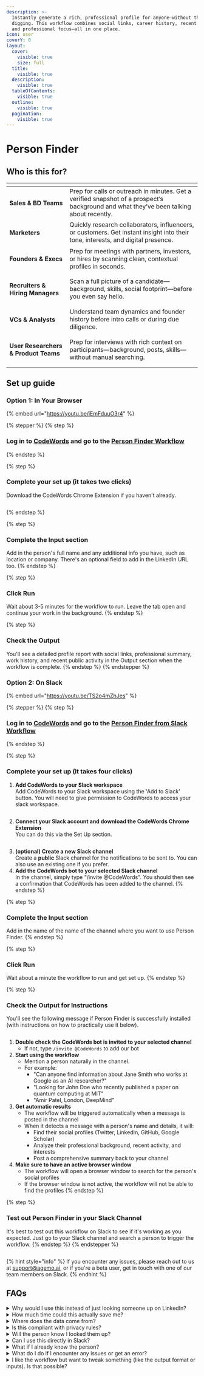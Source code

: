 ```yaml
---
description: >-
  Instantly generate a rich, professional profile for anyone—without the manual
  digging. This workflow combines social links, career history, recent activity,
  and professional focus—all in one place.
icon: user
coverY: 0
layout:
  cover:
    visible: true
    size: full
  title:
    visible: true
  description:
    visible: true
  tableOfContents:
    visible: true
  outline:
    visible: true
  pagination:
    visible: true
---
```


# Person Finder

## Who is this for?

<table data-view="cards"><thead><tr><th></th><th></th></tr></thead><tbody><tr><td><h4>Sales &#x26; BD Teams</h4></td><td>Prep for calls or outreach in minutes. Get a verified snapshot of a prospect’s background and what they’ve been talking about recently.</td></tr><tr><td><h4>Marketers </h4></td><td>Quickly research collaborators, influencers, or customers. Get instant insight into their tone, interests, and digital presence.</td></tr><tr><td><h4>Founders &#x26; Execs</h4></td><td>Prep for meetings with partners, investors, or hires by scanning clean, contextual profiles in seconds.</td></tr><tr><td><h4>Recruiters &#x26; Hiring Managers</h4></td><td>Scan a full picture of a candidate—background, skills, social footprint—before you even say hello.</td></tr><tr><td><h4>VCs &#x26; Analysts</h4></td><td>Understand team dynamics and founder history before intro calls or during due diligence.</td></tr><tr><td><h4>User Researchers &#x26; Product Teams</h4></td><td>Prep for interviews with rich context on participants—background, posts, skills—without manual searching.</td></tr></tbody></table>

## Set up guide

### Option 1: In Your Browser&#x20;

{% embed url="https://youtu.be/iEmFduuO3r4" %}

{% stepper %}
{% step %}
### Log in to [CodeWords](https://codewords.agemo.ai) and go to the [Person Finder Workflow](https://codewords.agemo.ai/run/person_finder)
{% endstep %}

{% step %}
### Complete your set up (it takes two clicks)&#x20;

Download the CodeWords Chrome Extension if you haven't already.

<figure><img src="../../.gitbook/assets/Screenshot 2025-05-28 at 12.13.51.png" alt=""><figcaption></figcaption></figure>
{% endstep %}

{% step %}
### Complete the Input section

Add in the person's full name and any additional info you have, such as location or company. There's an optional field to add in the LinkedIn URL too.
{% endstep %}

{% step %}
### Click Run

Wait about 3-5 minutes for the workflow to run. Leave the tab open and continue your work in the background.&#x20;
{% endstep %}

{% step %}
### Check the Output

You'll see a detailed profile report with social links, professional summary, work history, and recent public activity in the Output section when the workflow is complete.
{% endstep %}
{% endstepper %}

### Option 2: On Slack

{% embed url="https://youtu.be/TS2o4mZhJes" %}

{% stepper %}
{% step %}
### Log in to [CodeWords](https://codewords.agemo.ai) and go to the [Person Finder from Slack Workflow](https://codewords.agemo.ai/run/person_finder)&#x20;


{% endstep %}

{% step %}
### Complete your set up (it takes four clicks)

1. **Add CodeWords to your Slack workspace**\
   Add CodeWords to your Slack workspace using the 'Add to Slack' button. You will need to give permission to CodeWords to access your slack workspace.&#x20;

<img src="../../.gitbook/assets/Screenshot 2025-05-28 at 12.28.28.png" alt="" data-size="original">

2. **Connect your Slack account and download the CodeWords Chrome Extension**\
   You can do this via the Set Up section.

<figure><img src="../../.gitbook/assets/Screenshot 2025-05-28 at 12.30.32.png" alt=""><figcaption></figcaption></figure>

3. **(optional) Create a new Slack channel**\
   Create a **public** Slack channel for the notifications to be sent to. You can also use an existing one if you prefer.
4. **Add the CodeWords bot to your selected Slack channel**\
   In the channel, simply type "/invite @CodeWords". You should then see a confirmation that CodeWords has been added to the channel.
{% endstep %}

{% step %}
### Complete the Input section

Add in the name of the name of the channel where you want to use Person Finder.&#x20;
{% endstep %}

{% step %}
### Click Run

Wait about a minute the workflow to run and get set up.&#x20;
{% endstep %}

{% step %}
### Check the Output for Instructions

You'll see the following message if Person Finder is successfully installed (with instructions on how to practically use it below).

<figure><img src="../../.gitbook/assets/Screenshot 2025-05-28 at 16.58.38 (1).png" alt=""><figcaption></figcaption></figure>

1. **Double check the CodeWords bot is invited to your selected channel**
   * If not, type `/invite @CodeWords` to add our bot
2. **Start using the workflow**
   * Mention a person naturally in the channel.
   * For example:
     * "Can anyone find information about Jane Smith who works at Google as an AI researcher?"
     * "Looking for John Doe who recently published a paper on quantum computing at MIT"
     * "Amir Patel, London, DeepMind"
3. **Get automatic results**
   * The workflow will be triggered automatically when a message is posted in the channel
   * When it detects a message with a person's name and details, it will:
     * Find their social profiles (Twitter, LinkedIn, GitHub, Google Scholar)
     * Analyze their professional background, recent activity, and interests
     * Post a comprehensive summary back to your channel
4. **Make sure to have an active browser window**
   * The workflow will open a browser window to search for the person's social profiles
   * If the browser window is not active, the workflow will not be able to find the profiles
{% endstep %}

{% step %}
### Test out Person Finder in your Slack Channel&#x20;

It's best to test out this workflow on Slack to see if it's working as you expected. Just go to your Slack channel and search a person to trigger the workflow.&#x20;
{% endstep %}
{% endstepper %}

<figure><img src="../../.gitbook/assets/Screenshot 2025-05-28 at 12.38.23.png" alt=""><figcaption></figcaption></figure>

{% hint style="info" %}
If you encounter any issues, please reach out to us at support@agemo.ai, or if you're a beta user, get in touch with one of our team members on Slack.
{% endhint %}

## FAQs

<details>

<summary>Why would I use this instead of just looking someone up on LinkedIn?</summary>

Person Finder pulls in information from multiple sources—not just LinkedIn. You get a richer, more complete view (social links, posts, skills, career history) in one place, without needing to bounce between tabs.

</details>

<details>

<summary>How much time could this actually save me? </summary>

On average, users save up to 30 minutes per person. It removes the need to search across platforms and piece together context manually—especially helpful when prepping for multiple calls in a row.

</details>

<details>

<summary>Where does the data come from?</summary>

Person Finder pulls publicly available information from sources like LinkedIn, Twitter, company bios, and more—then compiles it into a clean, scannable format.

</details>

<details>

<summary>Is this compliant with privacy rules?</summary>

Yes—all data surfaced is publicly available. We don’t scrape private info or violate platform policies.

</details>

<details>

<summary>Will the person know I looked them up?</summary>

No—Person Finder doesn’t trigger profile view notifications (like LinkedIn often does). Your research stays private.

</details>

<details>

<summary>Can I use this directly in Slack?</summary>

Yes—that’s the beauty of it. You can trigger the workflow by searching a name in Slack and get the full profile directly in-thread, without switching tools.

</details>

<details>

<summary>What if I already know the person?</summary>

Even if you do, Person Finder is helpful for refreshing context—especially on recent posts, new roles, or shared links you may have missed.

</details>

<details>

<summary>What do I do if I encounter any issues or get an error? </summary>

Reach out at support@agemo.ai, or message our team on Slack if you're in the beta group.

</details>

<details>

<summary>I like the workflow but want to tweak something (like the output format or inputs). Is that possible?</summary>

Yes! Just reach out via the chat widget on CodeWords and type in the variation you'd like. Plus, we're rolling out an edit feature soon, so you'll be able to customize workflows on your own with just a few clicks or message.

</details>
